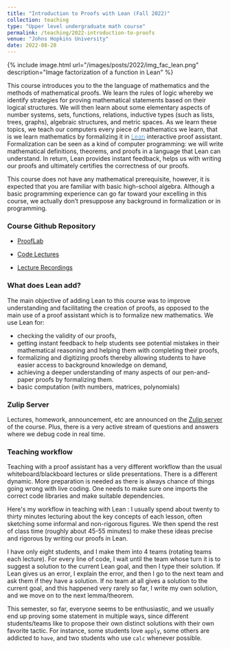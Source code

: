 ```yaml
---	
title: "Introduction to Proofs with Lean (Fall 2022)"		
collection: teaching		
type: "Upper level undergraduate math course"		
permalink: /teaching/2022-introduction-to-proofs
venue: "Johns Hopkins University"		
date: 2022-08-28		
---	
```


{% include image.html url="/images/posts/2022/img_fac_lean.png"  description="Image factorization of a function in Lean"  %}
 

<!-- <figure>  
<br/><img src='/images/posts/2022/img_fac_lean.png'>
<FIGCAPTION>The Canonical Image Factorization of a Function in Lean</FIGCAPTION>
</figure> -->

This course introduces you to the the language of mathematics and the methods of mathematical proofs. We learn the rules of logic whereby we identify strategies for proving mathematical statements based on their logical structures. We will then learn about some elementary aspects of number systems, sets, functions, relations, inductive types (such as lists, trees, graphs), algebraic structures, and metric spaces. As we learn these topics, we teach our computers every piece of mathematics we learn, that is we learn mathematics by formalizing it in <a href="https://leanprover.github.io/" target="_blank"><font color="#68ACE5">Lean</font></a> interactive proof assistant. Formalization can be seen as a kind of computer programming: we will write mathematical definitions, theorems, and proofs in a  language that Lean can understand. In return, Lean provides instant feedback, helps us with writing our proofs and ultimately certifies the correctness of our proofs.

This course does not have any mathematical prerequisite, however, it is expected that you are familiar with basic high-school algebra. Although a basic programming experience can go far toward your excelling in this course, we actually don’t presuppose any background in formalization or in programming. 



<!-- ### Course website 

[https://introproofs.github.io/](https://introproofs.github.io/s22/) -->



### Course Github Repository

- [ProofLab](https://github.com/sinhp/ProofLab )
  
- [Code Lectures](https://github.com/sinhp/ProofLab/tree/main/src/lectures)
  
- [Lecture Recordings](https://zoom.us/rec/share/Ey-JIyn13674zrkhQzWQjNM95EWkIj9o29yOlq_TQEJeiBS8ozNAn9pwTJ-8o0eN.m8igrUHwHN1v0BuG?startTime=1664818693000)


### What does Lean add? 

The main objective of adding Lean to this course was to improve understanding and facilitating the creation of proofs, as opposed to the main use of a proof assistant which is to formalize new mathematics. We use Lean for: 

-  checking the validity of our proofs, 
-  getting instant feedback to help students see potential mistakes in their mathematical reasoning and helping them with completing their proofs, 
-  formalizing and digitizing proofs thereby allowing students to have easier access to background knowledge on demand,
-  achieving a deeper understanding of many aspects of our pen-and-paper proofs by formalizing them.
- basic computation (with numbers, matrices, polynomials)

### Zulip Server
Lectures, homework, announcement, etc are announced on the [Zulip server](https://introproofs.zulipchat.com/login/) of the course. Plus, there is a very active stream of questions and answers where we debug code in real time. 


### Teaching workflow 

Teaching with a proof assistant has a very different workflow than the usual whiteboard/blackboard lectures or slide presentations. There is a different dynamic. More preparation is needed as there is always chance of things going wrong with live coding. One needs to make sure one imports the correct code libraries and make suitable dependencies. 

Here's my workflow in teaching with Lean : I usually spend about twenty to thirty minutes lecturing about the key concepts of each lesson, often sketching some informal and non-rigorous figures. We then spend the rest of class time (roughly about 45-55 minutes) to make these ideas precise and rigorous by writing our proofs in Lean.

I have only eight students, and I make them into 4 teams (rotating teams each lecture). For every line of code, I wait until the team whose turn it is to suggest a solution to the current Lean goal, and then I type their solution. If Lean gives us an error, I explain the error, and then I go to the next team and ask them if they have a solution. If no team at all gives a solution to the current goal, and this happened very rarely so far, I write my own solution, and we move on to the next lemma/theorem.

This semester, so far, everyone seems to be enthusiastic, and we usually end up proving some statement in multiple ways, since different students/teams like to propose their own distinct solutions with their own favorite tactic. For instance, some students love `apply`, some others are addicted to `have`, and two students who use `calc` whenever possible. 



		
